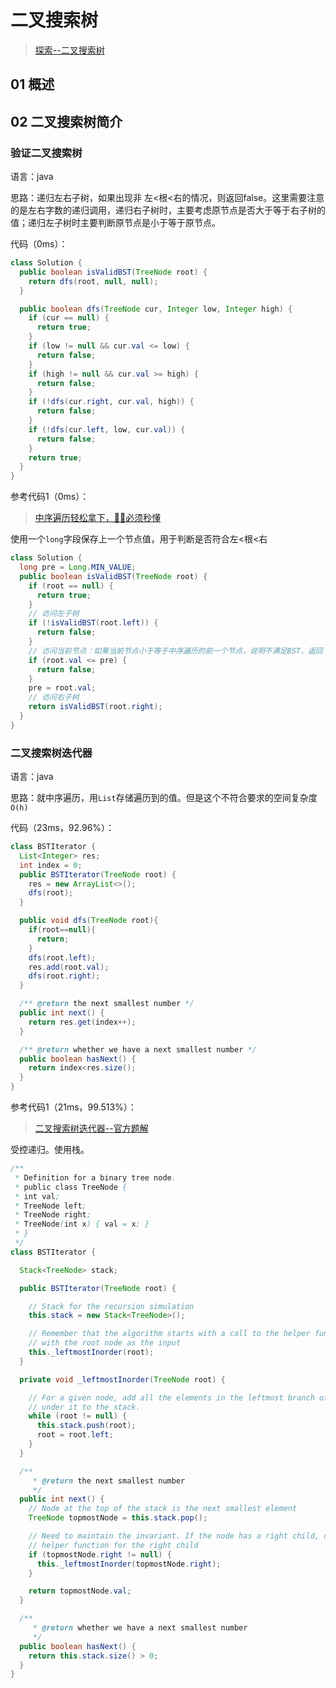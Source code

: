 # 二叉搜索树

> [探索--二叉搜索树](https://leetcode-cn.com/leetbook/detail/introduction-to-data-structure-binary-search-tree/)

## 01 概述

## 02 二叉搜索树简介

### 验证二叉搜索树

语言：java

思路：递归左右子树，如果出现非 左<根<右的情况，则返回false。这里需要注意的是左右字数的递归调用，递归右子树时，主要考虑原节点是否大于等于右子树的值；递归左子树时主要判断原节点是小于等于原节点。

代码（0ms）：

```java
class Solution {
  public boolean isValidBST(TreeNode root) {
    return dfs(root, null, null);
  }

  public boolean dfs(TreeNode cur, Integer low, Integer high) {
    if (cur == null) {
      return true;
    }
    if (low != null && cur.val <= low) {
      return false;
    }
    if (high != null && cur.val >= high) {
      return false;
    }
    if (!dfs(cur.right, cur.val, high)) {
      return false;
    }
    if (!dfs(cur.left, low, cur.val)) {
      return false;
    }
    return true;
  }
}
```

参考代码1（0ms）：

> [中序遍历轻松拿下，🤷‍♀️必须秒懂](https://leetcode-cn.com/problems/validate-binary-search-tree/solution/zhong-xu-bian-li-qing-song-na-xia-bi-xu-miao-dong-/)

使用一个`long`字段保存上一个节点值，用于判断是否符合左<根<右

```java
class Solution {
  long pre = Long.MIN_VALUE;
  public boolean isValidBST(TreeNode root) {
    if (root == null) {
      return true;
    }
    // 访问左子树
    if (!isValidBST(root.left)) {
      return false;
    }
    // 访问当前节点：如果当前节点小于等于中序遍历的前一个节点，说明不满足BST，返回 false；否则继续遍历。
    if (root.val <= pre) {
      return false;
    }
    pre = root.val;
    // 访问右子树
    return isValidBST(root.right);
  }
}
```

### 二叉搜索树迭代器

语言：java

思路：就中序遍历，用`List`存储遍历到的值。但是这个不符合要求的空间复杂度`O(h)`

代码（23ms，92.96%）：

```java
class BSTIterator {
  List<Integer> res;
  int index = 0;
  public BSTIterator(TreeNode root) {
    res = new ArrayList<>();
    dfs(root);
  }

  public void dfs(TreeNode root){
    if(root==null){
      return;
    }
    dfs(root.left);
    res.add(root.val);
    dfs(root.right);
  }

  /** @return the next smallest number */
  public int next() {
    return res.get(index++);
  }

  /** @return whether we have a next smallest number */
  public boolean hasNext() {
    return index<res.size();
  }
}
```

参考代码1（21ms，99.513%）：

> [二叉搜索树迭代器--官方题解](https://leetcode-cn.com/problems/binary-search-tree-iterator/solution/er-cha-sou-suo-shu-die-dai-qi-by-leetcode/)

受控递归。使用栈。

```java
/**
 * Definition for a binary tree node.
 * public class TreeNode {
 * int val;
 * TreeNode left;
 * TreeNode right;
 * TreeNode(int x) { val = x; }
 * }
 */
class BSTIterator {

  Stack<TreeNode> stack;

  public BSTIterator(TreeNode root) {

    // Stack for the recursion simulation
    this.stack = new Stack<TreeNode>();

    // Remember that the algorithm starts with a call to the helper function
    // with the root node as the input
    this._leftmostInorder(root);
  }

  private void _leftmostInorder(TreeNode root) {

    // For a given node, add all the elements in the leftmost branch of the tree
    // under it to the stack.
    while (root != null) {
      this.stack.push(root);
      root = root.left;
    }
  }

  /**
     * @return the next smallest number
     */
  public int next() {
    // Node at the top of the stack is the next smallest element
    TreeNode topmostNode = this.stack.pop();

    // Need to maintain the invariant. If the node has a right child, call the 
    // helper function for the right child
    if (topmostNode.right != null) {
      this._leftmostInorder(topmostNode.right);
    }

    return topmostNode.val;
  }

  /**
     * @return whether we have a next smallest number
     */
  public boolean hasNext() {
    return this.stack.size() > 0;
  }
}
```

